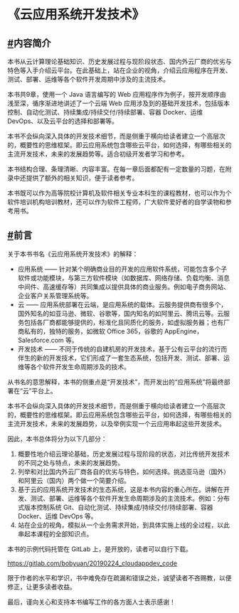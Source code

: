 # 《云应用系统开发技术》

## [#](https://cloudappdev.netlify.app/book/content.html#内容简介)内容简介

本书从云计算理论基础知识、历史发展过程与现阶段状态、国内外云厂商的优劣与特色等入手介绍云平台。在此基础上，站在企业的视角，介绍云应用程序在开发、测试、部署、运维等各个软件开发周期中涉及的主流技术。

本书共9章，使用一个 Java 语言编写的 Web 应用程序作为例子，按开发顺序由浅至深，循序渐进地讲述了一个云端 Web 应用涉及到的基础开发技术，包括版本控制、自动化测试、持续集成/持续交付/持续部署、容器 Docker、运维 DevOps、以及云平台的选择和部署等。

本书不会纵向深入具体的开发技术细节，而是侧重于横向给读者建立一个高层次的，概要性的思维框架。即云应用系统包含哪些云平台，如何选择，有哪些相关的主流开发技术，未来的发展趋势等。适合初级开发者学习和参考。

本书结构合理、条理清晰、内容丰富。在每一章后面都配有一定数量的习题，在附录中还提供了额外的相关知识，便于读者参考。

本书既可以作为高等院校计算机及软件相关专业本科生的课程教材，也可以作为个软件培训机构培训教材，还可以作为软件工程师，广大软件爱好者的自学读物和参考用书。

## [#](https://cloudappdev.netlify.app/book/content.html#前言)前言

关于本书书名《云应用系统开发技术》的解释：

- 应用系统 —— 针对某个明确商业目的开发的应用软件系统，可能包含多个子软件或功能模块，与第三方软件模块（如数据库、网络存储、负载均衡、消息中间件、高速缓存等）共同集成以提供具体的商业服务。例如电子商务网站、企业客户关系管理系统等。
- 云 —— 应用系统部署在云端，是应用系统的载体。云服务提供商有很多个，国外知名的如亚马逊、微软、谷歌等，国内知名的如阿里云、腾讯云等。云服务包括各厂商都能够提供的，标准化且同质化的服务，如虚拟服务器；也有厂商私有的，独特的服务，如微软 Office 365，谷歌的 AppEngine，Salesforce.com 等。
- 开发技术 —— 不同于传统的自建机房的开发技术，基于公有云平台的流行而伴生的新的开发技术，它们形成了一套生态系统，包括开发、测试、部署、运维等各个软件开发生命周期涉及的技术。

从书名的意思解释，本书的侧重点是“开发技术”，而开发出的“应用系统”将最终部署在“云”平台上。

本书不会纵向深入具体的开发技术细节，而是侧重于横向给读者建立一个高层次的，概要性的思维框架。即云应用系统包含哪些云平台，如何选择，有哪些相关的主流开发技术，未来的发展趋势，以及举例实现一个云应用串起这些开发技术。

因此，本书总体将分为以下几部分：

1. 概要性地介绍云理论基础，历史发展过程与现阶段的状态，对比传统开发技术的不同之处与特点，未来的发展趋势。
2. 列举和对比国内外云厂商各自的优劣与特色，如何选择。挑选亚马逊（国外）和阿里云（国内）两个做一个简要介绍。
3. 基于云的应用系统开发技术的生态系统，这是本书内容的重心所在。讲解在开发、测试、部署、运维等各个软件开发生命周期涉及的主流技术。例如：分布式版本控制系统 Git、自动化测试、持续集成/持续交付/持续部署、容器 Docker、运维 DevOps 等。
4. 站在企业的视角，模拟从一个业务需求开始，到具体实施上线的全过程，以此串起本课程的全部知识点。

本书的示例代码托管在 GitLab 上，是开放的，读者可以自行下载。

https://gitlab.com/bobyuan/20190224_cloudappdev_code

限于作者的水平和学识，书中难免存在疏漏和错误之处，诚望读者不吝赐教，以便修正，让更多读者收益。

最后，谨向关心和支持本书编写工作的各方面人士表示感谢！